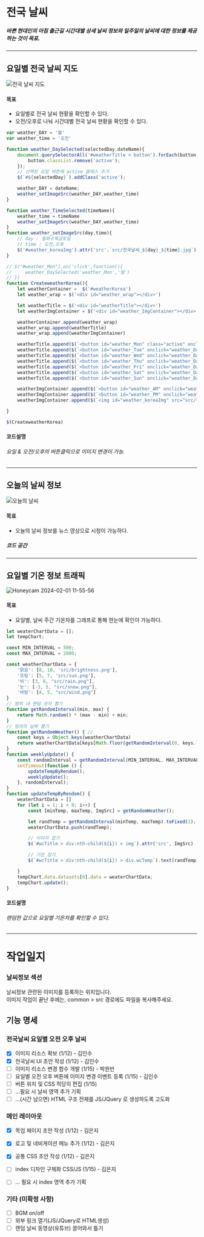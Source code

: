 # 전국 날씨
##### 바쁜 현대인의 아침 출근길 시간대별 상세 날씨 정보와 일주일의 날씨에 대한 정보를 제공하는 것이 목표.
---

## 요일별 전국 날씨 지도
![전국 날씨 지도](src/전국날씨지도.png)

#### 목표
- 요일별로 전국 날씨 현황을 확인할 수 있다.  
- 오전/오후로 나눠 시간대별 전국 날씨 현황을 확인할 수 있다.
   
```js
var weather_DAY = '월'
var weather_time = '오전'

function weather_DaySelected(selectedDay,dateName){
    document.querySelectorAll('#weatherTitle > button').forEach(button => {
        button.classList.remove('active');
    });
    // 선택된 요일 버튼에 active 클래스 추가
    $(`#${selectedDay}`).addClass('active');

    weather_DAY = dateName;
    weather_setImageSrc(weather_DAY,weather_time)
}

function weather_TimeSelected(timeName){
    weather_time = timeName
    weather_setImageSrc(weather_DAY,weather_time)
}
function weather_setImageSrc(day,time){
    // day : 월화수목금토일
    // time : 오전,오후
    $('#weather_koreaImg').attr('src',`src/전국날씨_${day}_${time}.jpg`)
}

// $("#weather_Mon").on('click',function(){
//     weather_DaySelected('weather_Mon','월')
// })
function CreateweatherKorea(){
    let weatherContainer =  $('#weatherKorea')
    let weather_wrap = $('<div id="weather_wrap"></div>')

    let weatherTitle = $('<div id="weatherTitle"></div>')
    let weatherImgContainer = $('<div id="weather_ImgContainer"></div>')

    weatherContainer.append(weather_wrap)
    weather_wrap.append(weatherTitle)
    weather_wrap.append(weatherImgContainer)

    weatherTitle.append($(`<button id="weather_Mon" class="active" onclick="weather_DaySelected('weather_Mon','월')"> 월 </button>`))
    weatherTitle.append($(`<button id="weather_Tue" onclick="weather_DaySelected('weather_Tue','화')"> 화 </button>`))
    weatherTitle.append($(`<button id="weather_Wed" onclick="weather_DaySelected('weather_Wed','수')"> 수 </button>`))
    weatherTitle.append($(`<button id="weather_Thu" onclick="weather_DaySelected('weather_Thu','목')"> 목 </button>`))
    weatherTitle.append($(`<button id="weather_Fri" onclick="weather_DaySelected('weather_Fri','금')"> 금 </button>`))
    weatherTitle.append($(`<button id="weather_Sat" onclick="weather_DaySelected('weather_Sat','토')"> 토 </button>`))
    weatherTitle.append($(`<button id="weather_Sun" onclick="weather_DaySelected('weather_Sun','일')"> 일 </button>`))

    weatherImgContainer.append($(`<button id="weather_AM" onclick="weather_TimeSelected('오전')">오전</button>`))
    weatherImgContainer.append($(`<button id="weather_PM" onclick="weather_TimeSelected('오후')">오후</button><br>`))
    weatherImgContainer.append($(`<img id="weather_koreaImg" src="src/전국날씨_월_오전.jpg" >`))

}

$(CreateweatherKorea)
```
  
#### 코드설명  
###### 요일 & 오전/오후의 버튼클릭으로 이미지 변경이 가능.
---

## 오늘의 날씨 정보
![오늘의 날씨](src/오늘의날씨.png)

#### 목표
- 오늘의 날씨 정보를 뉴스 영상으로 시청이 가능하다.
  
##### 코드 공간  
---

## 요일별 기온 정보 트래픽
![Honeycam 2024-02-01 11-55-56](https://github.com/ParkWonBin/Codelabit_AICC_Project_01/assets/153577632/6542c7db-e30b-4b5b-8644-4bde684c914d)

#### 목표
- 요일별, 날씨 주간 기온차를 그래프로 통해 한눈에 확인이 가능하다.
  
```js
let weaterChartData = [];
let tempChart;

const MIN_INTERVAL = 500;
const MAX_INTERVAL = 2000;

const weatherChartData = {
    '맑음': [8, 10, 'src/brightness.png'],
    '흐림': [5, 7, 'src/sun.png'],
    '비': [3, 6, "src/rain.png"],
    '눈': [-3, 5, "src/snow.png"],
    '바람': [4, 5, "src/wind.png"]
}
// 범위 내 랜덤 숫자 뽑기
function getRandomInterval(min, max) {
    return Math.random() * (max - min) + min;
}
// 임의의 날짜 뽑기
function getRandomWeather() { //
    const keys = Object.keys(weatherChartData)
    return weatherChartData[keys[Math.floor(getRandomInterval(0, keys.length))]]
}
function weeklyUpdate() {
    const randomInterval = getRandomInterval(MIN_INTERVAL, MAX_INTERVAL)
    setTimeout(function () {
        updateTempByRendom();
        weeklyUpdate();
    }, randomInterval);
}
function updateTempByRendom() {
    weaterChartData = []
    for (let i = 1; i < 8; i++) {
        const [minTemp, maxTemp, ImgSrc] = getRandomWeather();

        let randTemp = getRandomInterval(minTemp, maxTemp).toFixed(1);
        weaterChartData.push(randTemp);

        // 이미지 잡기
        $(`#wcTitle > div:nth-child(${i}) > img`).attr('src', ImgSrc)

        // 기온 잡기
        $(`#wcTitle > div:nth-child(${i}) > div.wcTemp`).text(randTemp)

    }
    tempChart.data.datasets[0].data = weaterChartData;
    tempChart.update();
}
```

#### 코드설명
###### 랜덤한 값으로 요일별 기온차를 확인할 수 있다.  
---

# 작업일지

### 날씨정보 섹션
날씨정보 관련된 이미지를 등록하는 위치입니다.  
이미지 작업이 끝난 후에는, common > src 경로에도 파일을 복사해주세요.

## 기능 명세
### 전국날씨 요일별 오전 오후 날씨
- [x] 이미지 리소스 확보 (1/12)  - 김인수
- [x] 전국날씨 UI 초안 작성 (1/12) - 김인수
- [ ] 이미지 리소스 변경 함수 개발 (1/15) - 박원빈
- [ ] 요일별 오전 오후 버튼에 이미지 변경 이벤트 등록 (1/15) - 김인수
- [ ] 버튼 위치 및 CSS 적당히 편집 (1/15)
- [ ] ...필요 시 날씨 영역 추가 기획
- [ ] ...(시간 남으면) HTML 구조 전체를 JS/JQuery 로 생성하도록 고도화

### 메인 레이아웃
- [x] 목업 페이지 초안 작성 (1/12) - 김은지
- [x] 로고 및 네비게이션 메뉴 추가 (1/12) - 김은지
- [x] 공통 CSS 초안 작성 (1/12) - 김은지
- [ ] index 디자인 구체화 CSS/JS (1/15) - 김은지
- [ ] ... 필요 시 index 영역 추가 기획


### 기타 (미확정 사항)
- [ ] BGM on/off
- [ ] 외부 링크 열기(JS/JQuery로 HTML생성)
- [ ] 랜덤 날씨 동영상(유튜브) 끌어와서 틀기
